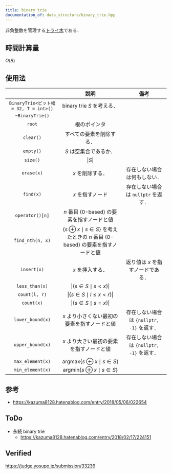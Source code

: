 ```yaml
---
title: binary trie
documentation_of: data_structure/binary_trie.hpp
---
```


非負整数を管理する[トライ木](../string/trie.md)である．


## 時間計算量

$O(B)$


## 使用法

||説明|備考|
|:--:|:--:|:--:|
|`BinaryTrie<ビット幅 = 32, T = int>()`|binary trie $S$ を考える．||
|`~BinaryTrie()`|||
|`root`|根のポインタ||
|`clear()`|すべての要素を削除する．||
|`empty()`|$S$ は空集合であるか．||
|`size()`|$\|S\|$||
|`erase(x)`|$x$ を削除する．|存在しない場合は何もしない．|
|`find(x)`|$x$ を指すノード|存在しない場合は `nullptr` を返す．|
|`operator()[n]`|$n$ 番目 (0-based) の要素を指すノードと値||
|`find_nth(n, x)`|$\{s \oplus x \mid s \in S \}$ を考えたときの $n$ 番目 (0-based) の要素を指すノードと値||
|`insert(x)`|$x$ を挿入する．|返り値は $x$ を指すノードである．|
|`less_than(x)`|$\|\{s \in S \mid s < x \}\|$||
|`count(l, r)`|$\|\{s \in S \mid l \leq x < r \}\|$||
|`count(x)`|$\|\{s \in S \mid s = x \}\|$||
|`lower_bound(x)`|$x$ より小さくない最初の要素を指すノードと値|存在しない場合は `{nullptr, -1}` を返す．|
|`upper_bound(x)`|$x$ より大きい最初の要素を指すノードと値|存在しない場合は `{nullptr, -1}` を返す．|
|`max_element(x)`|$\mathrm{argmax}\{s \oplus x \mid s \in S\}$||
|`min_element(x)`|$\mathrm{argmin}\{s \oplus x \mid s \in S\}$||


## 参考

- https://kazuma8128.hatenablog.com/entry/2018/05/06/022654


## ToDo

- 永続 binary trie
  - https://kazuma8128.hatenablog.com/entry/2018/02/17/224151


## Verified

https://judge.yosupo.jp/submission/33239
